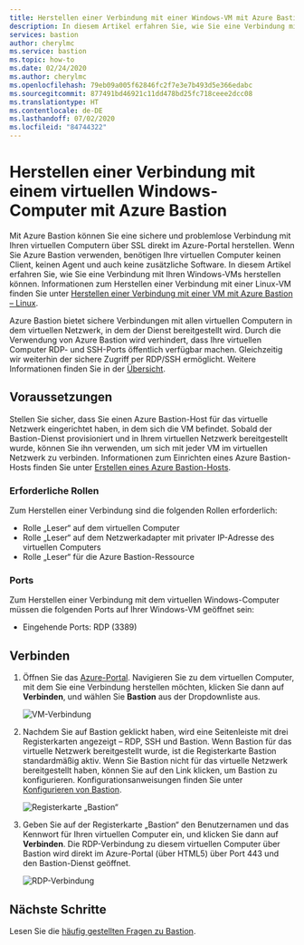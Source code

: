 ```yaml
---
title: Herstellen einer Verbindung mit einer Windows-VM mit Azure Bastion
description: In diesem Artikel erfahren Sie, wie Sie eine Verbindung mit einem virtuellen Azure-Computer mit Azure Bastion herstellen.
services: bastion
author: cherylmc
ms.service: bastion
ms.topic: how-to
ms.date: 02/24/2020
ms.author: cherylmc
ms.openlocfilehash: 79eb09a005f62846fc2f7e3e7b493d5e366edabc
ms.sourcegitcommit: 877491bd46921c11dd478bd25fc718ceee2dcc08
ms.translationtype: HT
ms.contentlocale: de-DE
ms.lasthandoff: 07/02/2020
ms.locfileid: "84744322"
---
```

# <a name="connect-to-a-windows-virtual-machine-using-azure-bastion"></a>Herstellen einer Verbindung mit einem virtuellen Windows-Computer mit Azure Bastion

Mit Azure Bastion können Sie eine sichere und problemlose Verbindung mit Ihren virtuellen Computern über SSL direkt im Azure-Portal herstellen. Wenn Sie Azure Bastion verwenden, benötigen Ihre virtuellen Computer keinen Client, keinen Agent und auch keine zusätzliche Software. In diesem Artikel erfahren Sie, wie Sie eine Verbindung mit Ihren Windows-VMs herstellen können. Informationen zum Herstellen einer Verbindung mit einer Linux-VM finden Sie unter [Herstellen einer Verbindung mit einer VM mit Azure Bastion – Linux](bastion-connect-vm-ssh.md).

Azure Bastion bietet sichere Verbindungen mit allen virtuellen Computern in dem virtuellen Netzwerk, in dem der Dienst bereitgestellt wird. Durch die Verwendung von Azure Bastion wird verhindert, dass Ihre virtuellen Computer RDP- und SSH-Ports öffentlich verfügbar machen. Gleichzeitig wir weiterhin der sichere Zugriff per RDP/SSH ermöglicht. Weitere Informationen finden Sie in der [Übersicht](bastion-overview.md).

## <a name="before-you-begin"></a>Voraussetzungen

Stellen Sie sicher, dass Sie einen Azure Bastion-Host für das virtuelle Netzwerk eingerichtet haben, in dem sich die VM befindet. Sobald der Bastion-Dienst provisioniert und in Ihrem virtuellen Netzwerk bereitgestellt wurde, können Sie ihn verwenden, um sich mit jeder VM im virtuellen Netzwerk zu verbinden. Informationen zum Einrichten eines Azure Bastion-Hosts finden Sie unter [Erstellen eines Azure Bastion-Hosts](bastion-create-host-portal.md).

### <a name="required-roles"></a>Erforderliche Rollen

Zum Herstellen einer Verbindung sind die folgenden Rollen erforderlich:

* Rolle „Leser“ auf dem virtuellen Computer
* Rolle „Leser“ auf dem Netzwerkadapter mit privater IP-Adresse des virtuellen Computers
* Rolle „Leser“ für die Azure Bastion-Ressource

### <a name="ports"></a>Ports

Zum Herstellen einer Verbindung mit dem virtuellen Windows-Computer müssen die folgenden Ports auf Ihrer Windows-VM geöffnet sein:

* Eingehende Ports: RDP (3389)

## <a name="connect"></a><a name="rdp"></a>Verbinden

1. Öffnen Sie das [Azure-Portal](https://portal.azure.com). Navigieren Sie zu dem virtuellen Computer, mit dem Sie eine Verbindung herstellen möchten, klicken Sie dann auf **Verbinden**, und wählen Sie **Bastion** aus der Dropdownliste aus.

   ![VM-Verbindung](./media/bastion-connect-vm-rdp/connect.png)
1. Nachdem Sie auf Bastion geklickt haben, wird eine Seitenleiste mit drei Registerkarten angezeigt – RDP, SSH und Bastion. Wenn Bastion für das virtuelle Netzwerk bereitgestellt wurde, ist die Registerkarte Bastion standardmäßig aktiv. Wenn Sie Bastion nicht für das virtuelle Netzwerk bereitgestellt haben, können Sie auf den Link klicken, um Bastion zu konfigurieren. Konfigurationsanweisungen finden Sie unter [Konfigurieren von Bastion](bastion-create-host-portal.md).

   ![Registerkarte „Bastion“](./media/bastion-connect-vm-rdp/bastion.png)
1. Geben Sie auf der Registerkarte „Bastion“ den Benutzernamen und das Kennwort für Ihren virtuellen Computer ein, und klicken Sie dann auf **Verbinden**. Die RDP-Verbindung zu diesem virtuellen Computer über Bastion wird direkt im Azure-Portal (über HTML5) über Port 443 und den Bastion-Dienst geöffnet.

   ![RDP-Verbindung](./media/bastion-connect-vm-rdp/443rdp.png)
 
## <a name="next-steps"></a>Nächste Schritte

Lesen Sie die [häufig gestellten Fragen zu Bastion](bastion-faq.md).
